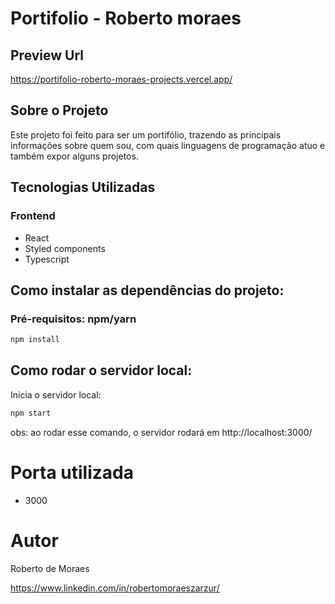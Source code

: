 # Portifolio - Roberto moraes

## Preview Url

https://portifolio-roberto-moraes-projects.vercel.app/

## Sobre o Projeto

Este projeto foi feito para ser um portifólio, trazendo as principais informações sobre quem sou, com quais linguagens de programação atuo e também expor alguns projetos.

## Tecnologias Utilizadas

### Frontend
- React
- Styled components
- Typescript

## Como instalar as dependências do projeto:

### Pré-requisitos: npm/yarn

```bash
npm install
```

## Como rodar o servidor local:

Inicia o servidor local:

```bash
npm start
```

obs: ao rodar esse comando, o servidor rodará em http://localhost:3000/

# Porta utilizada
- 3000

# Autor

Roberto de Moraes

https://www.linkedin.com/in/robertomoraeszarzur/
